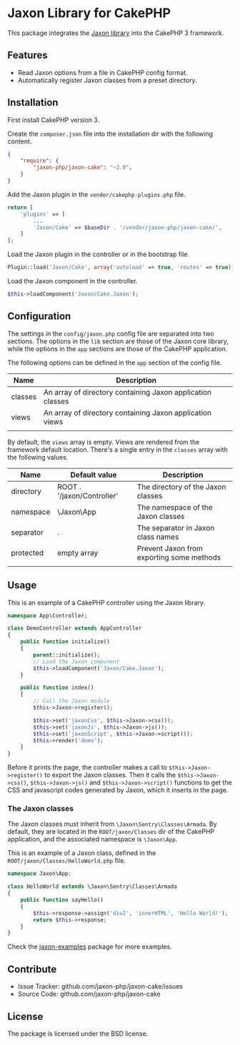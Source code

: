 Jaxon Library for CakePHP
=========================

This package integrates the [Jaxon library](https://github.com/jaxon-php/jaxon-core) into the CakePHP 3 framework.

Features
--------

- Read Jaxon options from a file in CakePHP config format.
- Automatically register Jaxon classes from a preset directory.

Installation
------------

First install CakePHP version 3.

Create the `composer.json` file into the installation dir with the following content.
```json
{
    "require": {
        "jaxon-php/jaxon-cake": "~2.0",
    }
}
```

Add the Jaxon plugin in the `vendor/cakephp-plugins.php` file.
```php
return [
    'plugins' => [
        ...
        'Jaxon/Cake' => $baseDir . '/vendor/jaxon-php/jaxon-cake/',
    ]
];
```

Load the Jaxon plugin in the controller or in the bootstrap file.
```php
Plugin::load('Jaxon/Cake', array('autoload' => true, 'routes' => true));
```

Load the Jaxon component in the controller.
```php
$this->loadComponent('Jaxon/Cake.Jaxon');
```

Configuration
------------

The settings in the `config/jaxon.php` config file are separated into two sections.
The options in the `lib` section are those of the Jaxon core library, while the options in the `app` sections are those of the CakePHP application.

The following options can be defined in the `app` section of the config file.

| Name | Description |
|------|---------------|
| classes | An array of directory containing Jaxon application classes |
| views   | An array of directory containing Jaxon application views |
| | | |

By default, the `views` array is empty. Views are rendered from the framework default location.
There's a single entry in the `classes` array with the following values.

| Name | Default value | Description |
|------|---------------|-------------|
| directory | ROOT . '/jaxon/Controller' | The directory of the Jaxon classes |
| namespace | \Jaxon\App  | The namespace of the Jaxon classes |
| separator | .           | The separator in Jaxon class names |
| protected | empty array | Prevent Jaxon from exporting some methods |
| | | |

Usage
-----

This is an example of a CakePHP controller using the Jaxon library.
```php
namespace App\Controller;

class DemoController extends AppController
{
    public function initialize()
    {
        parent::initialize();
        // Load the Jaxon component
        $this->loadComponent('Jaxon/Cake.Jaxon');
    }

    public function index()
    {
        // Call the Jaxon module
        $this->Jaxon->register();

        $this->set('jaxonCss', $this->Jaxon->css());
        $this->set('jaxonJs', $this->Jaxon->js());
        $this->set('jaxonScript', $this->Jaxon->script());
        $this->render('demo');
    }
}
```

Before it prints the page, the controller makes a call to `$this->Jaxon->register()` to export the Jaxon classes.
Then it calls the `$this->Jaxon->css()`, `$this->Jaxon->js()` and `$this->Jaxon->script()` functions to get the CSS and javascript codes generated by Jaxon, which it inserts in the page.

### The Jaxon classes

The Jaxon classes must inherit from `\Jaxon\Sentry\Classes\Armada`.
By default, they are located in the `ROOT/jaxon/Classes` dir of the CakePHP application, and the associated namespace is `\Jaxon\App`.

This is an example of a Jaxon class, defined in the `ROOT/jaxon/Classes/HelloWorld.php` file.

```php
namespace Jaxon\App;

class HelloWorld extends \Jaxon\Sentry\Classes\Armada
{
    public function sayHello()
    {
        $this->response->assign('div2', 'innerHTML', 'Hello World!');
        return $this->response;
    }
}
```

Check the [jaxon-examples](https://github.com/jaxon-php/jaxon-examples/tree/master/frameworks/cake) package for more examples.

Contribute
----------

- Issue Tracker: github.com/jaxon-php/jaxon-cake/issues
- Source Code: github.com/jaxon-php/jaxon-cake

License
-------

The package is licensed under the BSD license.
